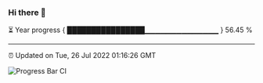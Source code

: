 ### Hi there 👋

⏳ Year progress { ████████████████▁▁▁▁▁▁▁▁▁▁▁▁▁▁ } 56.45 %

---

⏰ Updated on Tue, 26 Jul 2022 01:16:26 GMT

![Progress Bar CI](https://github.com/liununu/liununu/workflows/Progress%20Bar%20CI/badge.svg)
